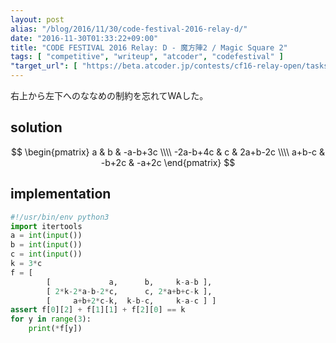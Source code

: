 ```yaml
---
layout: post
alias: "/blog/2016/11/30/code-festival-2016-relay-d/"
date: "2016-11-30T01:33:22+09:00"
title: "CODE FESTIVAL 2016 Relay: D - 魔方陣2 / Magic Square 2"
tags: [ "competitive", "writeup", "atcoder", "codefestival" ]
"target_url": [ "https://beta.atcoder.jp/contests/cf16-relay-open/tasks/relay_d" ]
---
```


右上から左下へのななめの制約を忘れてWAした。

## solution

$$ \begin{pmatrix}
a & b & -a-b+3c \\\\
-2a-b+4c & c & 2a+b-2c \\\\
a+b-c & -b+2c & -a+2c
\end{pmatrix} $$

## implementation

``` python
#!/usr/bin/env python3
import itertools
a = int(input())
b = int(input())
c = int(input())
k = 3*c
f = [
        [             a,      b,     k-a-b ],
        [ 2*k-2*a-b-2*c,      c, 2*a+b+c-k ],
        [     a+b+2*c-k,  k-b-c,     k-a-c ] ]
assert f[0][2] + f[1][1] + f[2][0] == k
for y in range(3):
    print(*f[y])
```
